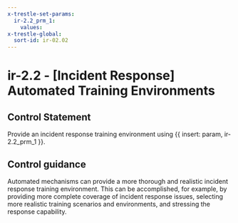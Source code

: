 ```yaml
---
x-trestle-set-params:
  ir-2.2_prm_1:
    values:
x-trestle-global:
  sort-id: ir-02.02
---
```


# ir-2.2 - \[Incident Response\] Automated Training Environments

## Control Statement

Provide an incident response training environment using {{ insert: param, ir-2.2_prm_1 }}.

## Control guidance

Automated mechanisms can provide a more thorough and realistic incident response training environment. This can be accomplished, for example, by providing more complete coverage of incident response issues, selecting more realistic training scenarios and environments, and stressing the response capability.
